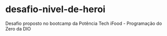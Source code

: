 ﻿# desafio-nivel-de-heroi

Desafio proposto no bootcamp da Potência Tech iFood - Programação do Zero da DIO
